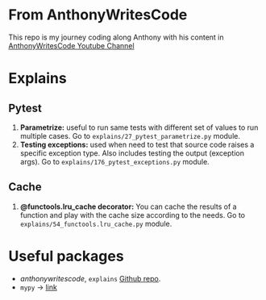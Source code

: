 # From AnthonyWritesCode
This repo is my journey coding along Anthony with his content in [AnthonyWritesCode Youtube Channel](https://www.youtube.com/@anthonywritescode)

# Explains

## Pytest
1. **Parametrize:** useful to run same tests with different set of values to run multiple cases. Go to `explains/27_pytest_parametrize.py` module.
2. **Testing exceptions:** used when need to test that source code raises a specific exception type. Also includes testing the output (exception args). Go to `explains/176_pytest_exceptions.py` module.

## Cache
1. **@functools.lru_cache decorator:** You can cache the results of a function and play with the cache size according to the needs. Go to `explains/54_functools.lru_cache.py` module.


# Useful packages
- _anthonywritescode_, `explains` [Github repo](https://github.com/anthonywritescode/explains).
- `mypy` -> [link](https://pypi.org/project/mypy/)
